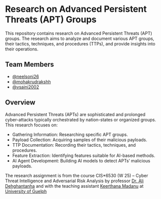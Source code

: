 # Research on Advanced Persistent Threats (APT) Groups

This repository contains research on Advanced Persistent Threats (APT) groups. The research aims to analyze and document various APT groups, their tactics, techniques, and procedures (TTPs), and provide insights into their operations.

## Team Members

- [@neelsoni26](https://github.com/neelsoni26)
- [@mohakrudrakshh](https://github.com/mohakrudrakshh)
- [@vsaini2002](https://github.com/vsaini2002)

## Overview

Advanced Persistent Threats (APTs) are sophisticated and prolonged cyber-attacks typically orchestrated by nation-states or organized groups. This research focuses on:

- Gathering Information: Researching specific APT groups.
- Payload Collection: Acquiring samples of their malicious payloads.
- TTP Documentation: Recording their tactics, techniques, and procedures.
- Feature Extraction: Identifying features suitable for AI-based methods.
- AI Agent Development: Building AI models to detect APTs’ malicious payloads.

The research assignment is from the course CIS*6530 (W 25) – Cyber Threat Intelligence and Adversarial Risk Analysis by professor [Dr. Ali Dehghantanha](https://www.uoguelph.ca/computing/people/ali-dehghantanha) and with the teaching assistant [Keerthana Madanu](kmadanu@uoguelph.ca) at [University of Guelph](http://uoguelph.ca)